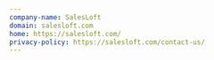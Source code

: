 ```yaml
---
company-name: SalesLoft
domain: salesloft.com
home: https://salesloft.com/
privacy-policy: https://salesloft.com/contact-us/
---
```




